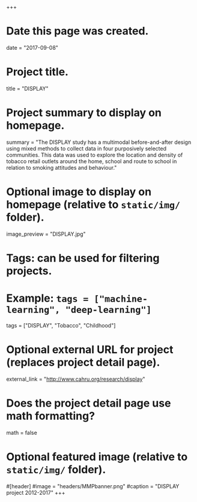 +++
# Date this page was created.
date = "2017-09-08"
  
# Project title.
title = "DISPLAY"
  
# Project summary to display on homepage.
summary = "The DISPLAY study has a multimodal before-and-after design using mixed methods to collect data in four purposively selected communities. This data was used to explore the location and density of tobacco retail outlets around the home, school and route to school in relation to smoking attitudes and behaviour."
  
# Optional image to display on homepage (relative to `static/img/` folder).
image_preview = "DISPLAY.jpg"
  
# Tags: can be used for filtering projects.
# Example: `tags = ["machine-learning", "deep-learning"]`
tags = ["DISPLAY", "Tobacco", "Childhood"]
  
# Optional external URL for project (replaces project detail page).
external_link = "http://www.cahru.org/research/display"
  
# Does the project detail page use math formatting?
math = false
  
# Optional featured image (relative to `static/img/` folder).
#[header]
#image = "headers/MMPbanner.png"
#caption = "DISPLAY project 2012-2017"
+++
